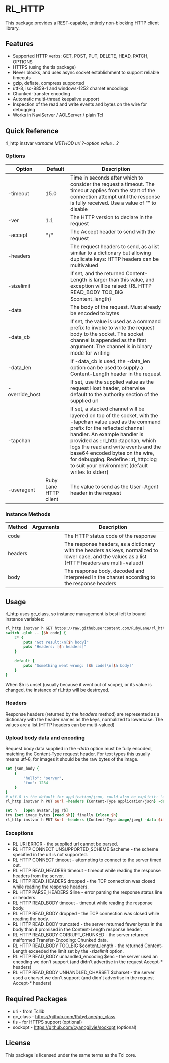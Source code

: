 RL_HTTP
=======

This package provides a REST-capable, entirely non-blocking HTTP client library.

Features
--------

* Supported HTTP verbs: GET, POST, PUT, DELETE, HEAD, PATCH, OPTIONS
* HTTPS (using the tls package)
* Never blocks, and uses async socket establishment to support reliable timeouts
* gzip, deflate, compress supported
* utf-8, iso-8859-1 and windows-1252 charset encodings
* Chunked-transfer encoding
* Automatic multi-thread keepalive support
* Inspection of the read and write events and bytes on the wire for debugging
* Works in NaviServer / AOLServer / plain Tcl

Quick Reference
---------------
rl_http instvar *varname* *METHOD* *url* ?*-option* *value* ...?

### Options
| Option | Default | Description |
|--------|---------|-------------|
| -timeout | 15.0 | Time in seconds after which to consider the request a timeout.  The timeout applies from the start of the connection attempt until the response is fully received.  Use a value of "" to disable |
| -ver | 1.1 | The HTTP version to declare in the request |
| -accept | \*/\* | The Accept header to send with the request |
| -headers | | The request headers to send, as a list similar to a dictionary but allowing duplicate keys: HTTP headers can be multivalued |
| -sizelimit | |  If set, and the returned Content-Length is larger than this value, and exception will be raised: {RL HTTP READ_BODY TOO_BIG $content_length} |
| -data | | The body of the request.  Must already be encoded to bytes |
| -data_cb | | If set, the value is used as a command prefix to invoke to write the request body to the socket.  The socket channel is appended as the first argument.  The channel is in binary mode for writing |
| -data_len | | If -data_cb is used, the -data_len option can be used to supply a Content-Length header in the request |
| -override_host | | If set, use the supplied value as the request Host header, otherwise default to the authority section of the supplied url |
| -tapchan | | If set, a stacked channel will be layered on top of the socket, with the -tapchan value used as the command prefix for the reflected channel handler.  An example handler is provided as ::rl_http::tapchan, which logs the read and write events and the base64 encoded bytes on the wire, for debugging.  Redefine ::rl_http::log to suit your environment (default writes to stderr) |
| -useragent | Ruby Lane HTTP client | The value to send as the User-Agent header in the request |

### Instance Methods
| Method | Arguments | Description |
|--------|-----------|-------------|
| code | | The HTTP status code of the response |
| headers | | The response headers, as a dictionary with the headers as keys, normalized to lower case, and the values as a list (HTTP headers are multi-valued) |
| body | | The response body, decoded and interpreted in the charset according to the response headers |

Usage
-----

rl_http uses gc_class, so instance management is best left to bound instance variables:

~~~tcl
rl_http instvar h GET https://raw.githubusercontent.com/RubyLane/rl_http/master/README.md
switch -glob -- [$h code] {
    2* {
        puts "Got result:\n[$h body]"
        puts "Headers: [$h headers]"
    }

    default {
        puts "Something went wrong: [$h code]\n[$h body]"
    }
}
~~~

When $h is unset (usually because it went out of scope), or its value is
changed, the instance of rl_http will be destroyed.

### Headers

Response headers (returned by the *headers* method) are represented as a dictionary with the header names as the keys, normalized to lowercase.  The values are a list (HTTP headers can be multi-valued)

### Upload body data and encoding

Request body data supplied in the *-data* option must be fully encoded, matching the Content-Type request header.  For text types this usually means utf-8, for images it should be the raw bytes of the image.
~~~tcl
set json_body {
    {
        "hello": "server",
        "foo": 1234
    }
}
# utf-8 is the default for application/json, could also be explicit: "application/json; charset=utf-8"
rl_http instvar h PUT $url -headers {Content-Type application/json} -data [encoding convertto utf-8 $json_body]
~~~

~~~tcl
set h	[open avatar.jpg rb]
try {set image_bytes [read $h]} finally {close $h}
rl_http instvar h PUT $url -headers {Content-Type image/jpeg} -data $image_bytes
~~~

### Exceptions
* RL URI ERROR - the supplied url cannot be parsed.
* RL HTTP CONNECT UNSUPPORTED_SCHEME $scheme - the scheme specified in the url is not supported.
* RL HTTP CONNECT timeout - attempting to connect to the server timed out.
* RL HTTP READ_HEADERS timeout - timeout while reading the response headers from the server.
* RL HTTP READ_HEADERS dropped - the TCP connection was closed while reading the response headers.
* RL HTTP PARSE_HEADERS $line - error parsing the response status line or headers.
* RL HTTP READ_BODY timeout - timeout while reading the response body.
* RL HTTP READ_BODY dropped - the TCP connection was closed while reading the body.
* RL HTTP READ_BODY truncated - the server returned fewer bytes in the body than it promised in the Content-Length response header.
* RL HTTP READ_BODY CORRUPT_CHUNKED - the server returned malformed Transfer-Encoding: Chunked data.
* RL HTTP READ_BODY TOO_BIG $content_length - the returned Content-Length exceeded the limit set by the *-sizelimit* option.
* RL HTTP READ_BODY unhandled_encoding $enc - the server used an encoding we don't support (and didn't advertise in the request Accept-\* headers)
* RL HTTP READ_BODY UNHANDLED_CHARSET $charset - the server used a charset we don't support (and didn't advertise in the request Accept-\* headers)

Required Packages
-----------------
* uri - from Tcllib
* gc_class - https://github.com/RubyLane/gc_class
* tls - for HTTPS support (optional)
* sockopt - https://github.com/cyanogilvie/sockopt (optional)

License
-------

This package is licensed under the same terms as the Tcl core.

